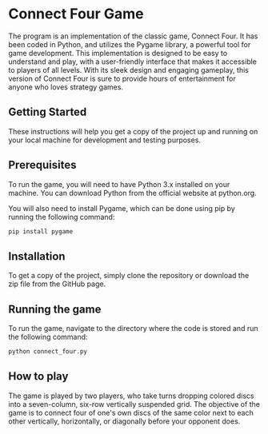 # Connect Four Game
The program is an implementation of the classic game, Connect Four. It has been coded in Python, and utilizes the Pygame library, a powerful tool for game development. This implementation is designed to be easy to understand and play, with a user-friendly interface that makes it accessible to players of all levels. With its sleek design and engaging gameplay, this version of Connect Four is sure to provide hours of entertainment for anyone who loves strategy games.

## Getting Started
These instructions will help you get a copy of the project up and running on your local machine for development and testing purposes.

## Prerequisites
To run the game, you will need to have Python 3.x installed on your machine. You can download Python from the official website at python.org.

You will also need to install Pygame, which can be done using pip by running the following command:
```python
pip install pygame
```

## Installation
To get a copy of the project, simply clone the repository or download the zip file from the GitHub page.

## Running the game
To run the game, navigate to the directory where the code is stored and run the following command:
```python
python connect_four.py
```

## How to play
The game is played by two players, who take turns dropping colored discs into a seven-column, six-row vertically suspended grid. The objective of the game is to connect four of one's own discs of the same color next to each other vertically, horizontally, or diagonally before your opponent does.

